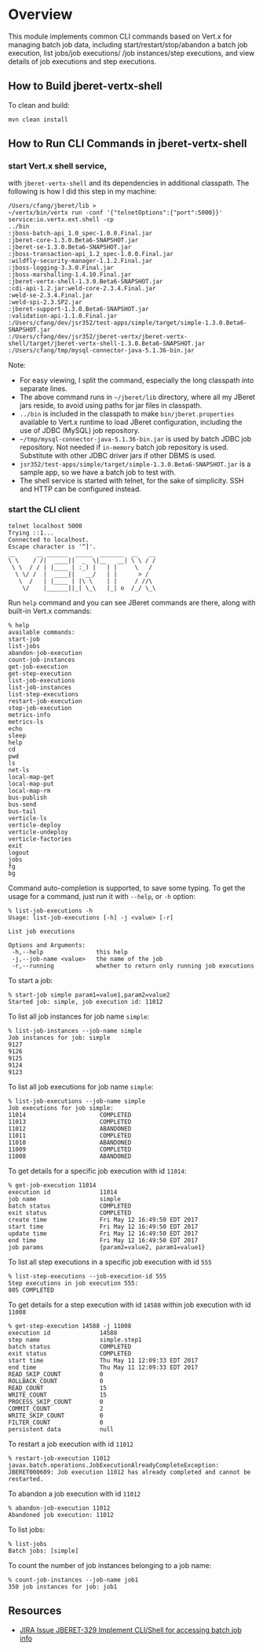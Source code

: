 # Overview

 This module implements common CLI commands based on Vert.x for managing batch job data,
 including start/restart/stop/abandon a batch job execution, list jobs/job executions/
 /job instances/step executions, and view details of job executions and step executions. 
 
## How to Build jberet-vertx-shell
 
To clean and build:
 
 ``` 
 mvn clean install 
 ```

## How to Run CLI Commands in jberet-vertx-shell

### start Vert.x shell service, 
with `jberet-vertx-shell` and its dependencies in 
additional classpath.  The following is how I did this step in my machine:

```asciidoc
/Users/cfang/jberet/lib > 
~/vertx/bin/vertx run -conf '{"telnetOptions":{"port":5000}}' service:io.vertx.ext.shell -cp 
../bin
:jboss-batch-api_1.0_spec-1.0.0.Final.jar
:jberet-core-1.3.0.Beta6-SNAPSHOT.jar
:jberet-se-1.3.0.Beta6-SNAPSHOT.jar
:jboss-transaction-api_1.2_spec-1.0.0.Final.jar
:wildfly-security-manager-1.1.2.Final.jar
:jboss-logging-3.3.0.Final.jar
:jboss-marshalling-1.4.10.Final.jar
:jberet-vertx-shell-1.3.0.Beta6-SNAPSHOT.jar
:cdi-api-1.2.jar:weld-core-2.3.4.Final.jar
:weld-se-2.3.4.Final.jar
:weld-spi-2.3.SP2.jar
:jberet-support-1.3.0.Beta6-SNAPSHOT.jar
:validation-api-1.1.0.Final.jar
:/Users/cfang/dev/jsr352/test-apps/simple/target/simple-1.3.0.Beta6-SNAPSHOT.jar
:/Users/cfang/dev/jsr352/jberet-vertx/jberet-vertx-shell/target/jberet-vertx-shell-1.3.0.Beta6-SNAPSHOT.jar
:/Users/cfang/tmp/mysql-connector-java-5.1.36-bin.jar
```

Note:
* For easy viewing, I split the command, especially the long classpath into separate lines.
* The above command runs in `~/jberet/lib` directory, where all my JBeret jars reside, to avoid
  using paths for jar files in classpath.
* `../bin` is included in the classpath to make `bin/jberet.properties` available to Vert.x
  runtime to load JBeret configuration, including the use of JDBC (MySQL) job repository.
* `~/tmp/mysql-connector-java-5.1.36-bin.jar` is used by batch JDBC job repository.
  Not needed if `in-memory` batch job repository is used. Substitute with other JDBC driver 
  jars if other DBMS is used.
* `jsr352/test-apps/simple/target/simple-1.3.0.Beta6-SNAPSHOT.jar` is a sample app, so we have
  a batch job to test with.
* The shell service is started with telnet, for the sake of simplicity. SSH and HTTP can be 
  configured instead.
  
### start the CLI client

```asciidoc
telnet localhost 5000
Trying ::1...
Connected to localhost.
Escape character is '^]'.
__      __ ______  _____  _______  __   __
\ \    / /|  ____||  _  \|__   __| \ \ / /
 \ \  / / | |____ | :_) |   | |     \   /
  \ \/ /  |  ____||   __/   | |      > /
   \  /   | |____ | |\ \    | |     / //\
    \/    |______||_| \_\   |_| o  /_/ \_\

```

Run `help` command and you can see JBeret commands are there, along with built-in Vert.x commands:

```asciidoc
% help
available commands:
start-job
list-jobs
abandon-job-execution
count-job-instances
get-job-execution
get-step-execution
list-job-executions
list-job-instances
list-step-executions
restart-job-execution
stop-job-execution
metrics-info
metrics-ls
echo
sleep
help
cd
pwd
ls
net-ls
local-map-get
local-map-put
local-map-rm
bus-publish
bus-send
bus-tail
verticle-ls
verticle-deploy
verticle-undeploy
verticle-factories
exit
logout
jobs
fg
bg
```

Command auto-completion is supported, to save some typing. To get the usage for a command,
just run it with `--help`, or `-h` option:

```asciidoc
% list-job-executions -h
Usage: list-job-executions [-h] -j <value> [-r]

List job executions

Options and Arguments:
 -h,--help               this help
 -j,--job-name <value>   the name of the job
 -r,--running            whether to return only running job executions
```

To start a job:

```asciidoc
% start-job simple param1=value1,param2=value2
Started job: simple, job execution id: 11012
```

To list all job instances for job name `simple`:

```asciidoc
% list-job-instances --job-name simple
Job instances for job: simple
9127
9126
9125
9124
9123
```

To list all job executions for job name `simple`:

```asciidoc
% list-job-executions --job-name simple
Job executions for job simple:
11014                     COMPLETED
11013                     COMPLETED
11012                     ABANDONED
11011                     COMPLETED
11010                     ABANDONED
11009                     COMPLETED
11008                     ABANDONED
```

To get details for a specific job execution with id `11014`:

```asciidoc
% get-job-execution 11014
execution id              11014
job name                  simple
batch status              COMPLETED
exit status               COMPLETED
create time               Fri May 12 16:49:50 EDT 2017
start time                Fri May 12 16:49:50 EDT 2017
update time               Fri May 12 16:49:50 EDT 2017
end time                  Fri May 12 16:49:50 EDT 2017
job params                {param2=value2, param1=value1}
```

To list all step executions in a specific job execution with id `555`

```asciidoc
% list-step-executions --job-execution-id 555
Step executions in job execution 555:
805	COMPLETED
```

To get details for a step execution with id `14588` within job execution with id `11008`

```asciidoc
% get-step-execution 14588 -j 11008
execution id              14588
step name                 simple.step1
batch status              COMPLETED
exit status               COMPLETED
start time                Thu May 11 12:09:33 EDT 2017
end time                  Thu May 11 12:09:33 EDT 2017
READ_SKIP_COUNT           0
ROLLBACK_COUNT            0
READ_COUNT                15
WRITE_COUNT               15
PROCESS_SKIP_COUNT        0
COMMIT_COUNT              2
WRITE_SKIP_COUNT          0
FILTER_COUNT              0
persistent data           null
```

To restart a job execution with id `11012`

```asciidoc
% restart-job-execution 11012
javax.batch.operations.JobExecutionAlreadyCompleteException: 
JBERET000609: Job execution 11012 has already completed and cannot be restarted.
```

To abandon a job execution with id `11012`

```asciidoc
% abandon-job-execution 11012
Abandoned job execution: 11012
```

To list jobs:

```asciidoc
% list-jobs
Batch jobs: [simple]
```

To count the number of job instances belonging to a job name:

```asciidoc
% count-job-instances --job-name job1
350 job instances for job: job1
```

## Resources
* [JIRA Issue JBERET-329 Implement CLI/Shell for accessing batch job info](https://issues.jboss.org/browse/JBERET-329)